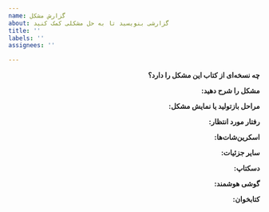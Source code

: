 ```yaml
---
name: گزارش مشکل
about: گزارشی بنویسید تا به حل مشکلی کمک کنید
title: ''
labels: ''
assignees: ''

---
```


<!-- این علائم در پاسخ نهایی نخواهند بود. برای دیدن شکل نهایی گزارش روی لبه Preview changes کلیک کنید. -->

<!-- لطفاً پیش از پر کردن یک گزارش موارد زیر را در نظر بگیرید: -->
<!-- * مطمئن باشید گزارش مشابهی از پیش وجود نداشته باشد. -->
<!-- * مشکل در مورد یک ایراد و فقط یک ایراد باشد که یک راه حل بخواهد. -->
<!-- * این ایراد درباره کتاب پرو گیت دو، زبان فارسی باشد. -->
<!-- * این مشکل توسط کتاب باشد مانند آن که روی [سایت گیت](https://www.git-scm.com/book/fa/v2) است. -->
<!-- * اگر مشکلی پیدا کرده‌اید که مرتبط با یکی از خروجی‌های کتاب است و روی [سایت گیت](https://www.git-scm.com/book/fa/v2) هم وجود دارد. -->
<!-- * مشکل درباره نسخه‌ای از کتاب غیر از فارسی نباشد. -->
<!-- * مشکل درباره اسکی‌داکتر و عدم امکان نمایش فونت آن نباشد، برای پیگیری این مشکل به اسکی‌داکتر گزارش کنید: [github.com/asciidoctor](https://github.com/asciidoctor) -->
<!-- * مشکل درباره سایت گیت نباشد، اگر مشکلی آنجا پیدا کرده‌اید در اینجا به اشتراک بگذارید: [git-scm.com/issues/new](https://github.com/git/git-scm.com/issues/new) -->
<!-- * مشکل درباره خود گیت نباشد، اگر در برنامه گیت مشکلی پیدا کرده‌اید اینجا به اشتراک بگذارید: [git-scm.com/community](https://git-scm.com/community) -->
<!-- * مشکل درباره گیت ویندوز نباشد، اگر در برنامه گیت برای ویندوز مشکلی پیدا کرده‌اید اینجا به اشتراک بگذارید: [git-for-windows/git](https://github.com/git-for-windows/git). -->


<p dir="rtl"><b>چه نسخه‌ای از کتاب این مشکل را دارد؟</b></p>
<!-- مهم است بدانیم مشکل در کتاب است یا ابزاری که در ساخت خروجی کتاب استفاده شده است. -->
<!-- بنابراین بنویسید اگر مشکل در کتاب است یا نسخه آنلاین یا هر دو. -->
<p dir="rtl"><!-- پاسخ را زیر این خط بگذارید. این خط را پاک نکنید. -->

</p><!-- پاسخ را بالای این خط بگذارید. این خط را پاک نکنید. -->


<p dir="rtl"><b>مشکل را شرح دهید:</b></p>
<!-- مخصترآ بنویسید مشکل چیست؟ -->
<p dir="rtl"><!-- پاسخ را زیر این خط بگذارید. این خط را پاک نکنید. -->

</p><!-- پاسخ را بالای این خط بگذارید. این خط را پاک نکنید. -->


<p dir="rtl"><b>مراحل بازتولید یا نمایش مشکل:</b></p>
<!-- مراحل بازتولید مشکل را اینجا بنویسید. -->
<!-- اول به فلان جا می‌رویم -->
<!-- بعد روی آن کلیک کردم -->
<!-- به اندازه کافی اگر پایین بیایید مشکل در فلان جا است -->
<p dir="rtl"><!-- پاسخ را زیر این خط بگذارید. این خط را پاک نکنید. -->

</p><!-- پاسخ را بالای این خط بگذارید. این خط را پاک نکنید. -->


<p dir="rtl"><b>رفتار مورد انتظار:</b></p>
<!-- مختصراً بنویسید انتظار داشتید چه اتفاقی بیوفتد یا چه چیزی را ببینید. -->
<p dir="rtl"><!-- پاسخ را زیر این خط بگذارید. این خط را پاک نکنید. -->

</p><!-- پاسخ را بالای این خط بگذارید. این خط را پاک نکنید. -->


<p dir="rtl"><b>اسکرین‌شات‌ها:</b></p>
<!-- اگر لازم است می‌توانید اسکرین‌شات‌های خود را که به حل مشکل کمک می‌کنند اینجا اضافه کنید. -->

<!-- پاسخ را بالای این خط بگذارید. این خط را پاک نکنید.--></p>


<p dir="rtl"><b>سایر جزئیات:</b></p>
<!-- سایر جزئیات مشکل را اینجا درج کنید. -->
<!-- علاوه بر این ارجاعات به سال مشکلات مشابه را می‌توانید اینجا درج کنید. -->
<p dir="rtl"><!-- پاسخ را زیر این خط بگذارید. این خط را پاک نکنید. -->

</p><!-- پاسخ را بالای این خط بگذارید. این خط را پاک نکنید. -->


<p dir="rtl"><b>دسکتاپ:</b></p>
<!-- اگر از یک کامپیوتر یا لپتاپ برای دسترسی به این محتوا استفاده کرده‌اید لطفاً اینجا عنوان کنید. -->
<!-- مثلاً: ویندوز ۱۰، فایرفاکس نسخه ۶۶.۰.۲ و فونت مرورگر وزیر. -->
<p dir="rtl"><!-- پاسخ را زیر این خط بگذارید. این خط را پاک نکنید. -->

</p><!-- پاسخ را بالای این خط بگذارید. این خط را پاک نکنید. -->


<p dir="rtl"><b>گوشی هوشمند:</b></p>
<!-- اگر از یک گوشی هوشمند برای دسترسی به این محتوا استفاده کرده‌اید اینجا عنوان کنید. -->
<!-- مثلاً: سامسونگ گلکسی اس۵، اندروید ۴.۴.۴، فایرفاکس نسخه ۶۶.۰.۲. -->
<p dir="rtl"><!-- پاسخ را زیر این خط بگذارید. این خط را پاک نکنید. -->

</p><!-- پاسخ را بالای این خط بگذارید. این خط را پاک نکنید. -->


<p dir="rtl"><b>کتابخوان:</b></p>
<!-- اگر از یک کتابخوان برای دسترسی به این محتوا استفاده کرده‌اید لطفاً اینجا عنوان کنید. -->
<!-- مثلاً: آمازون کیندل پیپروایت نسل ۱۰، نسخه نرم‌افزار ۵.۱۱.۱. -->
<p dir="rtl"><!-- پاسخ را زیر این خط بگذارید. این خط را پاک نکنید. -->

</p><!-- پاسخ را بالای این خط بگذارید. این خط را پاک نکنید. -->
